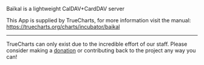 Baïkal is a lightweight CalDAV+CardDAV server

This App is supplied by TrueCharts, for more information visit the manual: https://truecharts.org/charts/incubator/baikal

---

TrueCharts can only exist due to the incredible effort of our staff.
Please consider making a [donation](https://truecharts.org/docs/about/sponsor) or contributing back to the project any way you can!
